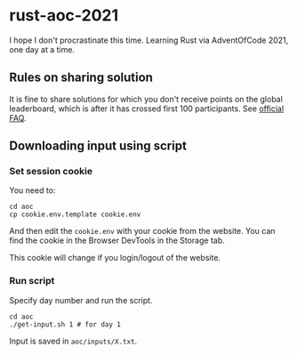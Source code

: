 # rust-aoc-2021

I hope I don't procrastinate this time.
Learning Rust via AdventOfCode 2021, one day at a time.

## Rules on sharing solution

It is fine to share solutions for which you don't receive points on the global leaderboard, which is after it has crossed first 100 participants. See [official FAQ](https://adventofcode.com/2021/about).

## Downloading input using script

### Set session cookie

You need to:

```
cd aoc
cp cookie.env.template cookie.env
```

And then edit the `cookie.env` with your cookie from the website. You can find the cookie in the Browser DevTools in the Storage tab.

This cookie will change if you login/logout of the website.

### Run script

Specify day number and run the script.

```
cd aoc
./get-input.sh 1 # for day 1
```

Input is saved in `aoc/inputs/X.txt`.
